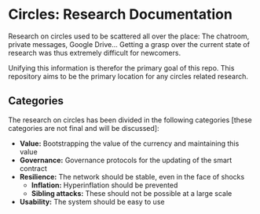 # Circles: Research Documentation

Research on circles used to be scattered all over the place: The chatroom, private messages, Google Drive... Getting a grasp over the current state of research was thus extremely difficult for newcomers.

Unifying this information is therefor the primary goal of this repo. This repository aims to be the primary location for any circles related research.

## Categories
The research on circles has been divided in the following categories \[these categories are not final and will be discussed\]:
* __Value:__ Bootstrapping the value of the currency and maintaining this value
* __Governance:__ Governance protocols for the updating of the smart contract
* __Resilience:__ The network should be stable, even in the face of shocks
  * __Inflation:__ Hyperinflation should be prevented
  * __Sibling attacks:__ These should not be possible at a large scale
* __Usability:__ The system should be easy to use
